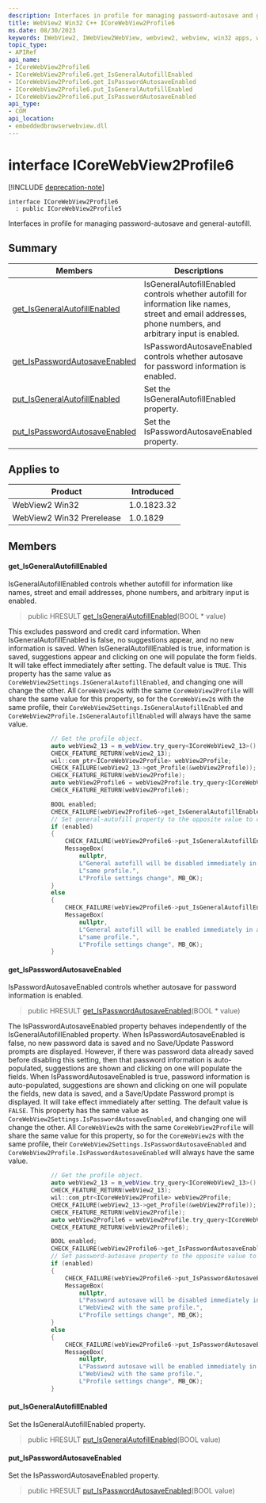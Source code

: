 ```yaml
---
description: Interfaces in profile for managing password-autosave and general-autofill.
title: WebView2 Win32 C++ ICoreWebView2Profile6
ms.date: 08/30/2023
keywords: IWebView2, IWebView2WebView, webview2, webview, win32 apps, win32, edge, ICoreWebView2, ICoreWebView2Controller, browser control, edge html, ICoreWebView2Profile6
topic_type: 
- APIRef
api_name:
- ICoreWebView2Profile6
- ICoreWebView2Profile6.get_IsGeneralAutofillEnabled
- ICoreWebView2Profile6.get_IsPasswordAutosaveEnabled
- ICoreWebView2Profile6.put_IsGeneralAutofillEnabled
- ICoreWebView2Profile6.put_IsPasswordAutosaveEnabled
api_type:
- COM
api_location:
- embeddedbrowserwebview.dll
---
```


# interface ICoreWebView2Profile6

[!INCLUDE [deprecation-note](../includes/deprecation-note.md)]

```
interface ICoreWebView2Profile6
  : public ICoreWebView2Profile5
```

Interfaces in profile for managing password-autosave and general-autofill.

## Summary

 Members                        | Descriptions
--------------------------------|---------------------------------------------
[get_IsGeneralAutofillEnabled](#get_isgeneralautofillenabled) | IsGeneralAutofillEnabled controls whether autofill for information like names, street and email addresses, phone numbers, and arbitrary input is enabled.
[get_IsPasswordAutosaveEnabled](#get_ispasswordautosaveenabled) | IsPasswordAutosaveEnabled controls whether autosave for password information is enabled.
[put_IsGeneralAutofillEnabled](#put_isgeneralautofillenabled) | Set the IsGeneralAutofillEnabled property.
[put_IsPasswordAutosaveEnabled](#put_ispasswordautosaveenabled) | Set the IsPasswordAutosaveEnabled property.

## Applies to

Product                         | Introduced
--------------------------------|---------------------------------------------
WebView2 Win32            |    1.0.1823.32
WebView2 Win32 Prerelease |    1.0.1829

## Members

#### get_IsGeneralAutofillEnabled

IsGeneralAutofillEnabled controls whether autofill for information like names, street and email addresses, phone numbers, and arbitrary input is enabled.

> public HRESULT [get_IsGeneralAutofillEnabled](#get_isgeneralautofillenabled)(BOOL * value)

This excludes password and credit card information. When IsGeneralAutofillEnabled is false, no suggestions appear, and no new information is saved. When IsGeneralAutofillEnabled is true, information is saved, suggestions appear and clicking on one will populate the form fields. It will take effect immediately after setting. The default value is `TRUE`. This property has the same value as `CoreWebView2Settings.IsGeneralAutofillEnabled`, and changing one will change the other. All `CoreWebView2`s with the same `CoreWebView2Profile` will share the same value for this property, so for the `CoreWebView2`s with the same profile, their `CoreWebView2Settings.IsGeneralAutofillEnabled` and `CoreWebView2Profile.IsGeneralAutofillEnabled` will always have the same value.

```cpp
            // Get the profile object.
            auto webView2_13 = m_webView.try_query<ICoreWebView2_13>();
            CHECK_FEATURE_RETURN(webView2_13);
            wil::com_ptr<ICoreWebView2Profile> webView2Profile;
            CHECK_FAILURE(webView2_13->get_Profile(&webView2Profile));
            CHECK_FEATURE_RETURN(webView2Profile);
            auto webView2Profile6 = webView2Profile.try_query<ICoreWebView2Profile6>();
            CHECK_FEATURE_RETURN(webView2Profile6);

            BOOL enabled;
            CHECK_FAILURE(webView2Profile6->get_IsGeneralAutofillEnabled(&enabled));
            // Set general-autofill property to the opposite value to current value.
            if (enabled)
            {
                CHECK_FAILURE(webView2Profile6->put_IsGeneralAutofillEnabled(FALSE));
                MessageBox(
                    nullptr,
                    L"General autofill will be disabled immediately in all WebView2 with the "
                    L"same profile.",
                    L"Profile settings change", MB_OK);
            }
            else
            {
                CHECK_FAILURE(webView2Profile6->put_IsGeneralAutofillEnabled(TRUE));
                MessageBox(
                    nullptr,
                    L"General autofill will be enabled immediately in all WebView2 with the "
                    L"same profile.",
                    L"Profile settings change", MB_OK);
            }
```

#### get_IsPasswordAutosaveEnabled

IsPasswordAutosaveEnabled controls whether autosave for password information is enabled.

> public HRESULT [get_IsPasswordAutosaveEnabled](#get_ispasswordautosaveenabled)(BOOL * value)

The IsPasswordAutosaveEnabled property behaves independently of the IsGeneralAutofillEnabled property. When IsPasswordAutosaveEnabled is false, no new password data is saved and no Save/Update Password prompts are displayed. However, if there was password data already saved before disabling this setting, then that password information is auto-populated, suggestions are shown and clicking on one will populate the fields. When IsPasswordAutosaveEnabled is true, password information is auto-populated, suggestions are shown and clicking on one will populate the fields, new data is saved, and a Save/Update Password prompt is displayed. It will take effect immediately after setting. The default value is `FALSE`. This property has the same value as `CoreWebView2Settings.IsPasswordAutosaveEnabled`, and changing one will change the other. All `CoreWebView2`s with the same `CoreWebView2Profile` will share the same value for this property, so for the `CoreWebView2`s with the same profile, their `CoreWebView2Settings.IsPasswordAutosaveEnabled` and `CoreWebView2Profile.IsPasswordAutosaveEnabled` will always have the same value.

```cpp
            // Get the profile object.
            auto webView2_13 = m_webView.try_query<ICoreWebView2_13>();
            CHECK_FEATURE_RETURN(webView2_13);
            wil::com_ptr<ICoreWebView2Profile> webView2Profile;
            CHECK_FAILURE(webView2_13->get_Profile(&webView2Profile));
            CHECK_FEATURE_RETURN(webView2Profile);
            auto webView2Profile6 = webView2Profile.try_query<ICoreWebView2Profile6>();
            CHECK_FEATURE_RETURN(webView2Profile6);

            BOOL enabled;
            CHECK_FAILURE(webView2Profile6->get_IsPasswordAutosaveEnabled(&enabled));
            // Set password-autosave property to the opposite value to current value.
            if (enabled)
            {
                CHECK_FAILURE(webView2Profile6->put_IsPasswordAutosaveEnabled(FALSE));
                MessageBox(
                    nullptr,
                    L"Password autosave will be disabled immediately in all "
                    L"WebView2 with the same profile.",
                    L"Profile settings change", MB_OK);
            }
            else
            {
                CHECK_FAILURE(webView2Profile6->put_IsPasswordAutosaveEnabled(TRUE));
                MessageBox(
                    nullptr,
                    L"Password autosave will be enabled immediately in all "
                    L"WebView2 with the same profile.",
                    L"Profile settings change", MB_OK);
            }
```

#### put_IsGeneralAutofillEnabled

Set the IsGeneralAutofillEnabled property.

> public HRESULT [put_IsGeneralAutofillEnabled](#put_isgeneralautofillenabled)(BOOL value)

#### put_IsPasswordAutosaveEnabled

Set the IsPasswordAutosaveEnabled property.

> public HRESULT [put_IsPasswordAutosaveEnabled](#put_ispasswordautosaveenabled)(BOOL value)

